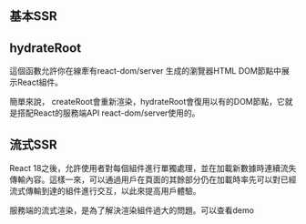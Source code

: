 

## 基本SSR
## hydrateRoot
這個函數允許你在線牽有react-dom/server 生成的瀏覽器HTML DOM節點中展示React組件。

簡單來說， createRoot會重新渲染，hydrateRoot會復用以有的DOM節點，它就是搭配React的服務端API react-dom/server使用的。

## 流式SSR
React 18之後，允許使用者對每個組件進行單獨處理，並在加載新數據時連續流失傳輸內容。這樣一來，可以通過用戶在頁面的其餘部分仍在加載時率先可以對已經流式傳輸到達的組件進行交互，以此來提高用戶體驗。

服務端的流式渲染，是為了解決渲染組件過大的問題。可以查看demo


